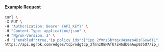 <!-- Code generated for API Clients. DO NOT EDIT. -->

#### Example Request

```bash
curl \
-X PUT \
-H "Authorization: Bearer {API_KEY}" \
-H "Content-Type: application/json" \
-H "Ngrok-Version: 2" \
-d '{"enabled":true,"ip_policy_ids":["ipp_2fmnzSbYtqxU4smzo4BzFGywdTL"]}' \
https://api.ngrok.com/edges/tcp/edgtcp_2fmnzOEHAfU7iH6db0aAwp0JbO7/ip_restriction
```
